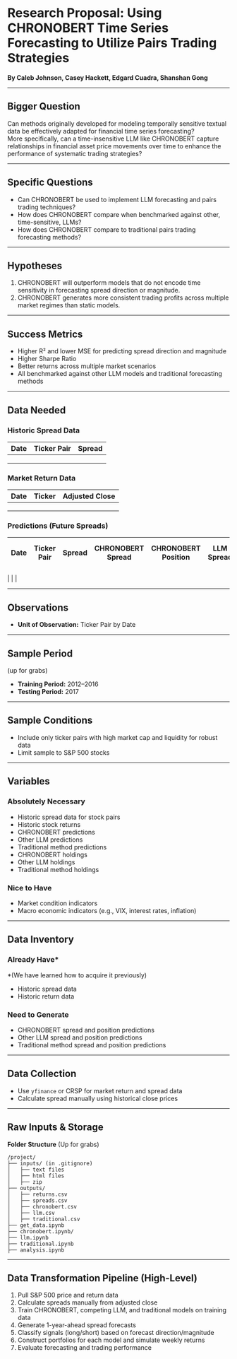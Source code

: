 # Research Proposal: Using CHRONOBERT Time Series Forecasting to Utilize Pairs Trading Strategies

**By Caleb Johnson, Casey Hackett, Edgard Cuadra, Shanshan Gong**

---

## Bigger Question  
Can methods originally developed for modeling temporally sensitive textual data be effectively adapted for financial time series forecasting?  
More specifically, can a time-insensitive LLM like CHRONOBERT capture relationships in financial asset price movements over time to enhance the performance of systematic trading strategies?

---

## Specific Questions  
- Can CHRONOBERT be used to implement LLM forecasting and pairs trading techniques?  
- How does CHRONOBERT compare when benchmarked against other, time-sensitive, LLMs?  
- How does CHRONOBERT compare to traditional pairs trading forecasting methods?

---

## Hypotheses  
1. CHRONOBERT will outperform models that do not encode time sensitivity in forecasting spread direction or magnitude.  
2. CHRONOBERT generates more consistent trading profits across multiple market regimes than static models.

---

## Success Metrics  
- Higher R² and lower MSE for predicting spread direction and magnitude  
- Higher Sharpe Ratio  
- Better returns across multiple market scenarios  
- All benchmarked against other LLM models and traditional forecasting methods

---

## Data Needed  

### Historic Spread Data  
| Date       | Ticker Pair | Spread |
|------------|-------------|--------|
||||
||
||

### Market Return Data  
| Date       | Ticker       | Adjusted Close |
|------------|--------------|----------------|
||
||
||

### Predictions (Future Spreads)  
| Date       | Ticker Pair | Spread | CHRONOBERT Spread | CHRONOBERT Position | LLM Spread | LLM Position | Traditional Method Spread | Traditional Position |
|------------|-------------|--------|-------------------|----------------------|-------------|---------------|----------------------------|----------------------|
|
|
|

---

## Observations  
- **Unit of Observation:** Ticker Pair by Date

---

## Sample Period  
(up for grabs)
- **Training Period:** 2012–2016  
- **Testing Period:** 2017

---

## Sample Conditions  
- Include only ticker pairs with high market cap and liquidity for robust data  
- Limit sample to S&P 500 stocks  
---

## Variables

### Absolutely Necessary  
- Historic spread data for stock pairs  
- Historic stock returns  
- CHRONOBERT predictions  
- Other LLM predictions  
- Traditional method predictions  
- CHRONOBERT holdings  
- Other LLM holdings  
- Traditional method holdings  

### Nice to Have  
- Market condition indicators  
- Macro economic indicators (e.g., VIX, interest rates, inflation)

---

## Data Inventory

### Already Have*
*(We have learned how to acquire it previously)
- Historic spread data  
- Historic return data  

### Need to Generate  
- CHRONOBERT spread and position predictions  
- Other LLM spread and position predictions  
- Traditional method spread and position predictions  

---

## Data Collection  
- Use `yfinance` or CRSP for market return and spread data  
- Calculate spread manually using historical close prices

---

## Raw Inputs & Storage  

**Folder Structure**  (Up for grabs) 
```
/project/
├── inputs/ (in .gitignore)
│   ├── text files
│   ├── html files
│   ├── zip
├── outputs/
│   ├── returns.csv
│   ├── spreads.csv
│   ├── chronobert.csv
│   ├── llm.csv
│   ├── traditional.csv
├── get_data.ipynb
├── chronobert.ipynb/
├── llm.ipynb
├── traditional.ipynb
├── analysis.ipynb
```

---

## Data Transformation Pipeline (High-Level)  
1. Pull S&P 500 price and return data  
2. Calculate spreads manually from adjusted close 
3. Train CHRONOBERT, competing LLM, and traditional models on training data  
4. Generate 1-year-ahead spread forecasts  
5. Classify signals (long/short) based on forecast direction/magnitude  
6. Construct portfolios for each model and simulate weekly returns  
7. Evaluate forecasting and trading performance  

